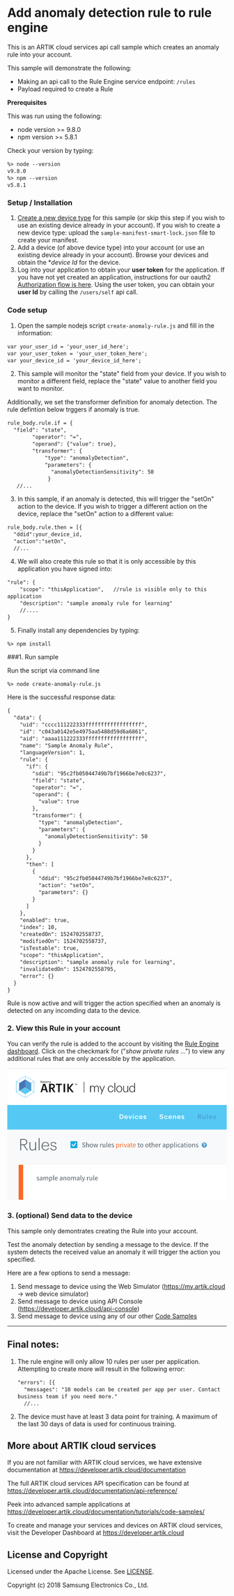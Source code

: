 # Add anomaly detection rule to rule engine 

This is an ARTIK cloud services api call sample which creates an anomaly rule into your account.   

This sample will demonstrate the following:

* Making an api call to the Rule Engine service endpoint:  `/rules`
* Payload required to create a Rule  

**Prerequisites**

This was run using the following:

* node version >= 9.8.0
* npm version >= 5.8.1

Check your version by typing:

```
%> node --version
v9.8.0
%> npm --version
v5.8.1
```

### Setup / Installation

1. [Create a new device type](https://github.com/artikcloud/sample-json-DeviceTypeManifestsForImport) for this sample (or skip this step if you wish to use an existing device already in your account).  If you wish to create a new device type:  upload the `sample-manifest-smart-lock.json` file to create your manifest.
2. Add a device (of above device type) into your account (or use an existing device already in your account).   Browse your devices and obtain the **device Id* for the device.
3. Log into your application to obtain your **user token** for the application.   If you have not yet created an application, instructions for our oauth2 [Authorization flow is here](https://developer.artik.cloud/documentation/user-management/authentication.html).    Using the user token, you can obtain your **user Id** by calling the `/users/self` api call.  

### **Code setup**

1. Open the sample nodejs script `create-anomaly-rule.js` and fill in the information:

```
var your_user_id = 'your_user_id_here';
var your_user_token = 'your_user_token_here';
var your_device_id = 'your_device_id_here';
```

2. This sample will monitor the "state" field from your device.   If you wish to monitor a different field, replace the "state" value to another field you want to monitor.

Additionally, we set the transformer definition for anomaly detection.   The rule defintion below trggers if anomaly is true.

```
rule_body.rule.if = {
  "field": "state",
        "operator": "=",
        "operand": {"value": true},
        "transformer": {
            "type": "anomalyDetection",
            "parameters": {
              "anomalyDetectionSensitivity": 50
             }
   //...
```

3. In this sample, if an anomaly is detected, this will trigger the "setOn" action to the device.  If you wish to trigger a different action on the device, replace the "setOn" action to a different value:

```
rule_body.rule.then = [{
  "ddid":your_device_id,
  "action":"setOn",
  //...
```

4. We will also create this rule so that it is only accessible by this application you have signed into:

```
"rule": {
    "scope": "thisApplication",   //rule is visible only to this application
    "description": "sample anomaly rule for learning"
    //....
}
```

5. Finally install any dependencies by typing:

```
%> npm install
```

###1. Run sample  

Run the script via command line

```
%> node create-anomaly-rule.js
```

Here is the successful response data:

```
{
  "data": {
    "uid": "cccc111222333ffffffffffffffffff",
    "id": "c043a0142e5e4975aa5488d59d6a6861",
    "aid": "aaaa111222333ffffffffffffffffff",
    "name": "Sample Anomaly Rule",
    "languageVersion": 1,
    "rule": {
      "if": {
        "sdid": "95c2fb05044749b7bf1966be7e0c6237",
        "field": "state",
        "operator": "=",
        "operand": {
          "value": true
        },
        "transformer": {
          "type": "anomalyDetection",
          "parameters": {
            "anomalyDetectionSensitivity": 50
          }
        }
      },
      "then": [
        {
          "ddid": "95c2fb05044749b7bf1966be7e0c6237",
          "action": "setOn",
          "parameters": {}
        }
      ]
    },
    "enabled": true,
    "index": 10,
    "createdOn": 1524702558737,
    "modifiedOn": 1524702558737,
    "isTestable": true,
    "scope": "thisApplication",
    "description": "sample anomaly rule for learning",
    "invalidatedOn": 1524702558795,
    "error": {}
  }
}
```

Rule is now active and will trigger the action specified when an anomaly is detected on any incomding data to the device.

### 2. View this Rule in your account   

You can verify the rule is added to the account by visiting the [Rule Engine dashboard](https://my.artik.cloud).    Click on the checkmark for ("*show private rules* …") to view any additional rules that are only accessible by the application.

![screenshot](./screenshots/screenshot1.png)

### 3. (optional) Send data to the device  

This sample only demontrates creating the Rule into your account.

Test the anomaly detection by sending a message to the device.   If the system detects the received value an anomaly it will trigger the action you specified.  

Here are a few options to send a message:

1. Send message to device using the Web Simulator (https://my.artik.cloud -> web device simulator)
2. Send message to device using API Console (https://developer.artik.cloud/api-console)
3. Send message to device using any of our other [Code Samples](https://developer.artik.cloud/documentation/tutorials/code-samples/)

----

## Final notes:

1. The rule engine will only allow 10 rules per user per application.   Attempting to create more will result in the following error:

   ```
   "errors": [{
     "messages": "10 models can be created per app per user. Contact business team if you need more."
     //...
   ```

2. The device must have at least 3 data point for training.    A maximum of the last 30 days of data is used for continuous training.


More about ARTIK cloud services
---------------

If you are not familiar with ARTIK cloud services, we have extensive documentation at https://developer.artik.cloud/documentation

The full ARTIK cloud services API specification can be found at https://developer.artik.cloud/documentation/api-reference/

Peek into advanced sample applications at https://developer.artik.cloud/documentation/tutorials/code-samples/

To create and manage your services and devices on ARTIK cloud services, visit the Developer Dashboard at https://developer.artik.cloud

License and Copyright
---------------------

Licensed under the Apache License. See [LICENSE](LICENSE).

Copyright (c) 2018 Samsung Electronics Co., Ltd.
